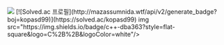  <img src="http://mazandi.herokuapp.com/api?handle={kopasd99}&theme=warm"/>
[![Solved.ac
프로필](http://mazassumnida.wtf/api/v2/generate_badge?boj=kopasd99)](https://solved.ac/kopasd99)
img src="https://img.shields.io/badge/c++-dba363?style=flat-square&logo=C%2B%2B&logoColor=white"/></a>&nbsp
